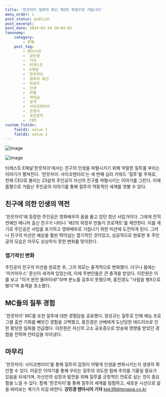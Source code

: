 ```yaml
---
title: '한끗차이 질투의 화신 제2의 하정우로 거듭나다'
menu_order: 1
post_status: publish
post_excerpt: 
post_date: 2024-03-14 18:04:03
taxonomy:
    category:
        - 연예
    post_tag:
        - 텐아시아
        -  강민경
        -  기자
        -  티캐스트
        -  E채널
        -  한끗차이
        -  질투의 화신
        -  하정우
        -  인생
        -  파멸
        -  역대급
        -  공개
        -  사이코멘터리
        -  조련사
        -  조만장자
        -  CEO
custom_fields:
    field1: value 1
    field2: value 2
---
```


![Image](https://mimgnews.pstatic.net/image/312/2024/03/13/0000653199_001_20240313084101305.jpg?type=w540)

![Image](https://ssl.pstatic.net/mimgnews/image/312/2024/03/13/0000653199_002_20240313084101353.jpg?type=w540)

티캐스트 E채널'한끗차이'에서는 친구의 인생을 파멸시키기 위해 악랄한 질투를 부리는 이야기가 펼쳐진다. '한끗차이: 사이코멘터리'는 세 번째 심리 키워드 '질투'를 주제로, 천재 CEO로 불리는 23살의 주인공이 자신의 친구를 파멸시키는 이야기를 그린다. 이제 몸짱으로 거듭난 주인공의 이야기를 통해 질투의 역동적인 세계를 엿볼 수 있다.
## 친구에 의한 인생의 역전
'한끗차이'에 등장한 주인공은 영화배우의 꿈을 품고 있던 청년 사업가이다. 그에게 전직 연예인 매니저 출신 친구가 나타나 '제2의 하정우 만들기 프로젝트'를 제안한다. 이를 계기로 주인공은 사업을 포기하고 영화배우로 거듭나기 위한 미션에 도전하게 된다. 그러나 친구의 미션은 예상을 훨씬 뛰어넘는 엽기적인 것이었고, 성공적으로 완료한 후 주인공의 모습은 아무도 상상하지 못한 변화를 맞이한다.
### 엽기적인 변화
주인공이 친구의 미션을 완료한 후, 그의 외모는 충격적으로 변화했다. 더구나 몸에는 '미키마우스' 문신이 새겨져 있었는데, 이에 주변인들은 큰 충격을 받았다. 이찬원은 이를 보고 "이거 완전 돌아이네!"라며 분노를 감추지 못했으며, 홍진경도 "사람을 병X으로 봤다"며 충격을 호소했다.
## MC들의 질투 경험
'한끗차이' MC들 또한 질투에 대한 경험담을 공유했다. 장성규는 질투로 인해 예능 프로그램 출연 기회를 빼앗긴 경험을 고백했고, 홍진경은 선배에게 도난당한 애드리브로 인한 황당한 일화를 언급했다. 이찬원은 자신의 고소 공포증으로 방송에 영향을 받았던 경험을 전하며 안타김을 자아냈다.
## 마무리
'한끗차이: 사이코멘터리'를 통해 질투의 감정이 어떻게 인생을 변화시키는지 생생히 확인할 수 있다. 이같은 이야기를 통해 우리는 질투의 과도한 힘에 주의를 기울일 필요가 있음을 되새기며, 자신만의 성장과 발전을 위해 질투를 긍정적인 연료로 삼는 것이 중요함을 느낄 수 있다. 함께 '한끗차이'를 통해 질투의 세계를 탐험하고, 새로운 시선으로 삶을 바라보는 계기가 되길 바란다.
**강민경 텐아시아 기자** kkk39@tenasia.co.kr
